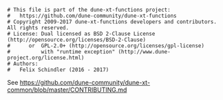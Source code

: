 ```
# This file is part of the dune-xt-functions project:
#   https://github.com/dune-community/dune-xt-functions
# Copyright 2009-2017 dune-xt-functions developers and contributors. All rights reserved.
# License: Dual licensed as BSD 2-Clause License (http://opensource.org/licenses/BSD-2-Clause)
#      or  GPL-2.0+ (http://opensource.org/licenses/gpl-license)
#          with "runtime exception" (http://www.dune-project.org/license.html)
# Authors:
#   Felix Schindler (2016 - 2017)
```

See https://github.com/dune-community/dune-xt-common/blob/master/CONTRIBUTING.md
